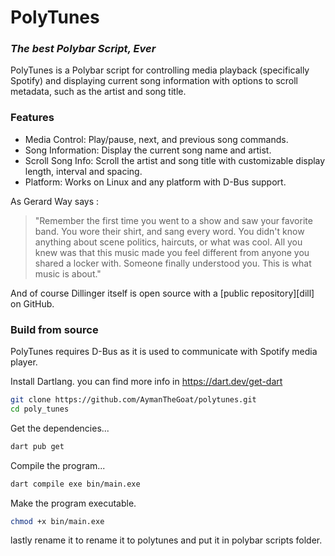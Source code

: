 # PolyTunes
### _The best Polybar Script, Ever_

PolyTunes is a Polybar script for controlling media playback (specifically Spotify) and displaying current song information with options to scroll metadata, such as the artist and song title.

### Features

 - Media Control: Play/pause, next, and previous song commands.
 - Song Information: Display the current song name and artist.
 - Scroll Song Info: Scroll the artist and song title with customizable display length, interval and spacing.
 - Platform: Works on Linux and any platform with D-Bus support.

As Gerard Way says :
> "Remember the first time you went to a show and saw your favorite band. You wore their shirt, and sang every word. You didn't know anything about scene politics, haircuts, or what was cool. All you knew was that this music made you feel different from anyone you shared a locker with. Someone finally understood you. This is what music is about."


And of course Dillinger itself is open source with a [public repository][dill]
 on GitHub.

### Build from source

PolyTunes requires D-Bus as it is used to communicate with Spotify media player.

Install Dartlang.
you can find more info in https://dart.dev/get-dart
```sh
git clone https://github.com/AymanTheGoat/polytunes.git
cd poly_tunes
```
Get the dependencies...

```sh
dart pub get
```

Compile the program...
```sh
dart compile exe bin/main.exe
```

Make the program executable.
```sh
chmod +x bin/main.exe
```
lastly rename it to rename it to polytunes and put it in polybar scripts folder. 